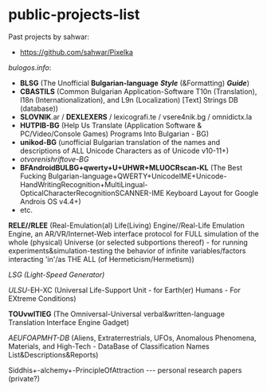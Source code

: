 # public-projects-list

Past projects by sahwar:

* https://github.com/sahwar/Pixelka

*bulogos.info*:
* __BLSG__ (The Unofficial __Bulgarian-language__ ___Style___
(&Formatting) ___Guide___)
* __CBASTILS__ (Common Bulgarian Application-Software T10n (Translation), I18n (Internationalization), and L9n (Localization) [Text] Strings DB (database))
* __SLOVNIK__.ar / __DEXLEXERS__ / lexicografi.te / vsere4nik.bg / omnidictx.la
* __HUTPIB-BG__ (Help Us Translate (Application Software & PC/Video/Console Games) Programs Into Bulgarian - BG)
* __unikod-BG__ (unofficial Bulgarian translation of the names and descriptions of ALL Unicode Characters as of Unicode v10-11+)
* _otvorenishriftove-BG_
* __BFAndroidBULBG+qwerty+U+UHWR+MLUOCRscan-KL__ (The Best Fucking Bulgarian-language+QWERTY+UnicodeIME+Unicode-HandWritingRecognition+MultiLingual-OpticalCharacterRecognitionSCANNER-IME Keyboard Layout for Google Androis OS v4.4+)
* etc.

__RELE//RLEE__ (Real-Emulation(al) Life(Living) Engine//Real-Life Emulation Engine, an AR/VR/Internet-Web interface protocol for FULL simulation of the whole (physical) Universe (or selected subportions thereof) - for running experiments&simulation-testing the behavior of infinite variables/factors interacting 'in'/as THE ALL (of Hermeticism/Hermetism))

*LSG (Light-Speed Generator)*

*ULSU*-EH-XC (Universal Life-Support Unit - for Earth(er) Humans - For EXtreme Conditions)

__TOUvwlTIEG__ (The Omniversal-Universal verbal&written-language Translation Interface Engine Gadget)

*AEUFOAPMHT-DB* (Aliens, Extraterrestrials, UFOs, Anomalous Phenomena, Materials, and High-Tech - DataBase of Classification Names List&Descriptions&Reports)

Siddhis+-alchemy+-PrincipleOfAttraction --- personal research papers (private?)
